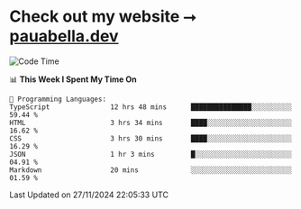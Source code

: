 # Check out my website ⭢ [pauabella.dev](https://pauabella.dev)

<!--START_SECTION:waka-->
![Code Time](http://img.shields.io/badge/Code%20Time-3%2C928%20hrs%2028%20mins-blue)

📊 **This Week I Spent My Time On** 

```text
💬 Programming Languages: 
TypeScript               12 hrs 48 mins      ███████████████░░░░░░░░░░   59.44 % 
HTML                     3 hrs 34 mins       ████░░░░░░░░░░░░░░░░░░░░░   16.62 % 
CSS                      3 hrs 30 mins       ████░░░░░░░░░░░░░░░░░░░░░   16.29 % 
JSON                     1 hr 3 mins         █░░░░░░░░░░░░░░░░░░░░░░░░   04.91 % 
Markdown                 20 mins             ░░░░░░░░░░░░░░░░░░░░░░░░░   01.59 % 
```


 Last Updated on 27/11/2024 22:05:33 UTC
<!--END_SECTION:waka-->
